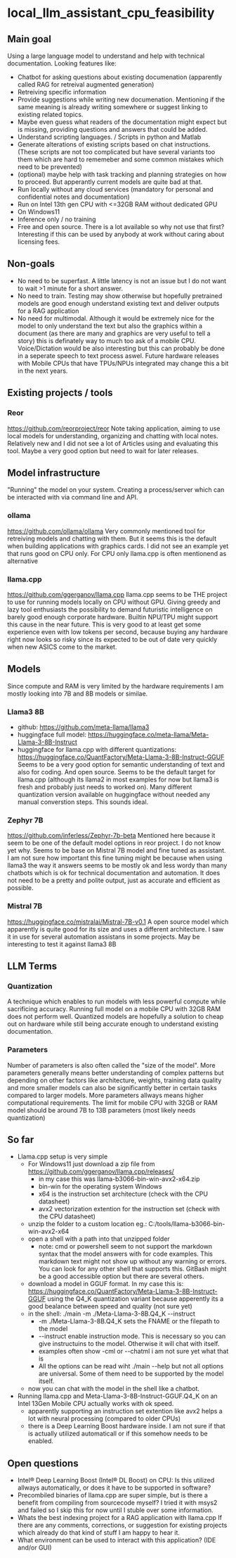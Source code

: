 # local_llm_assistant_cpu_feasibility

## Main goal
Using a large language model to understand and help with technical documentation.
Looking features like:
* Chatbot for asking questions about existing documenation (apparently called RAG for retreival augmented generation)
* Retreiving specific information
* Provide suggestions while writing new documenation. Mentioning if the same meaning is already writing somewhere or suggest linking to existing related topics.
* Maybe even guess what readers of the documentation might expect but is missing, providing questions and answers that could be added.
* Understand scripting languages. / Scripts in python and Matlab
* Generate alterations of existing scripts based on chat instructions. (These scripts are not too complicated but have several variants too them which are hard to rememeber and some common mistakes which need to be prevented)
* (optional) maybe help with task tracking and planning strategies on how to proceed. But apperantly current models are quite bad at that.
* Run locally without any cloud services (mandatory for personal and confidential notes and documentation)
* Run on Intel 13th gen CPU with <=32GB RAM without dedicated GPU
* On Windows11
* Inference only / no training
* Free and open source. There is a lot available so why not use that first? Interesting if this can be used by anybody at work without caring about licensing fees.

## Non-goals
* No need to be superfast. A little latency is not an issue but I do not want to wait >1 minute for a short answer.
* No need to train. Testing may show otherwise but hopefully pretrained models are good enough understand existing text and deliver outputs for a RAG application
* No need for multimodal. Although it would be extremely nice for the model to only understand the text but also the graphics within a document (as there are many and graphics are very useful to tell a story) this is definately way to much too ask of a mobile CPU. Voice/Dictation would be also interesting but this can probably be done in a seperate speech to text process aswel. Future hardware releases with Mobile CPUs that have TPUs/NPUs integrated may change this a bit in the next years.

## Existing projects / tools
### Reor
https://github.com/reorproject/reor
Note taking application, aiming to use local models for understanding, organizing and chatting with local notes.
Relatively new and I did not see a lot of Articles using and evaluating this tool.
Maybe a very good option but need to wait for later releases.
## Model infrastructure
"Running" the model on your system. Creating a process/server which can be interacted with via command line and API.
### ollama
https://github.com/ollama/ollama
Very commonly mentioned tool for retreiving models and chatting with them.
But it seems this is the default when building applications with graphics cards. I did not see an example yet that runs good on CPU only.
For CPU only llama.cpp is often mentionend as alternative
### llama.cpp
https://github.com/ggerganov/llama.cpp
llama.cpp seems to be THE project to use for running models locally on CPU without GPU. Giving greedy and lazy tool enthusiasts the possibility to demand futuristic intelligence on barely good enough corporate hardware. Builtin NPU/TPU might support this cause in the near future.
This is very good to at least get some experience even with low tokens per second, because buying any hardware right now looks so risky since its expected to be out of date very quickly when new ASICS come to the market.

## Models
Since compute and RAM is very limited by the hardware requirements I am mostly looking into 7B and 8B models or similae.
### Llama3 8B
* github: https://github.com/meta-llama/llama3
* huggingface full model: https://huggingface.co/meta-llama/Meta-Llama-3-8B-Instruct
* huggingface for llama.cpp with different quantizations: https://huggingface.co/QuantFactory/Meta-Llama-3-8B-Instruct-GGUF 
Seems to be a very good option for semantic understanding of text and also for coding. And open source. Seems to be the default target for llama.cpp (although its llama2 in most examples for now but llama3 is fresh and probably just needs to worked on).
Many different quantization version available on huggingface without needed any manual converstion steps.
This sounds ideal.
### Zephyr 7B
https://github.com/inferless/Zephyr-7b-beta
Mentioned here because it seem to be one of the default model options in reor project. I do not know yet why.
Seems to be base on Mistral 7B model and fine tuned as assistant. 
I am not sure how important this fine tuning might be because when using llama3 the way it answers seems to be mostly ok and less wordy than many chatbots which is ok for technical documentation and automation. It does not need to be a pretty and polite output, just as accurate and efficient as possible.
### Mistral 7B
https://huggingface.co/mistralai/Mistral-7B-v0.1
A open source model which apparently is quite good for its size and uses a different architecture. I saw it in use for several automation assistans in some projects. May be interesting to test it against llama3 8B

## LLM Terms
### Quantization
A technique which enables to run models with less powerful compute while sacrificing accuracy.
Running full model on a mobile CPU with 32GB RAM does not perform well. Quantized models are hopefully a solution to cheap out on hardware while still being accurate enough to understand existing documentation.
### Parameters 
Number of parameters is also often called the "size of the model".
More parameters generally means better understanding of complex patterns but depending on other factors like architecture, weights, training data quality and more smaller models can also be significantly better in certain tasks compared to larger models.
More parameters allways means higher computational requirements.
The limit for mobile CPU with 32GB or RAM model should be around 7B to 13B parameters (most likely needs quantization)
### 

## So far
* Llama.cpp setup is very simple
  * For Windows11 just download a zip file from https://github.com/ggerganov/llama.cpp/releases/
    * in my case this was llama-b3066-bin-win-avx2-x64.zip
    * bin-win for the operating system Windows
    * x64 is the instruction set architecture (check with the CPU datasheet)
    * avx2 vectorization extention for the instruction set (check with the CPU datasheet)
  * unzip the folder to a custom location eg.: C:/tools/llama-b3066-bin-win-avx2-x64
  * open a shell with a path into that unzipped folder
    * note: cmd or powershell seem to not support the markdown syntax that the model answers with for code examples. This markdown text might not show up without any warning or errors. You can look for any other shell that supports this. GitBash might be a good accessible option but there are several others.
  * download a model in GGUF format. In my case this is: https://huggingface.co/QuantFactory/Meta-Llama-3-8B-Instruct-GGUF using the Q4_K quantization variant because apperently its a good bealance between speed and quality (not sure yet)
  * in the shell: ./main -m ./Meta-Llama-3-8B.Q4_K --instruct
    * -m ./Meta-Llama-3-8B.Q4_K sets the FNAME or the filepath to the model
    * --instruct enable instruction mode. This is necessary so you can give instructuins to the model. Otherwise it will chat with itself.
    * examples often show -cml or --chatml i am not sure yet what that is
    * All the options can be read wiht ./main --help but not all options are universal. Some of them need to be supported by the model itself.
  * now you can chat with the model in the shell like a chatbot.
* Running llama.cpp and Meta-Llama-3-8B-Instruct-GGUF.Q4_K on an Intel 13Gen Mobile CPU actually works with ok speed.
  * apparently supporting an instruction set extention like avx2 helps a lot with neural processing (compared to older CPUs)
  * there is a Deep Learning Boost hardware inside. I am not sure if that is actually utilized automaticall or if this somehow needs to be enabled.

## Open questions
* Intel® Deep Learning Boost (Intel® DL Boost) on CPU: Is this utilized allways automatically, or does it have to be supported in software?
* Precombiled binaries of llama.cpp are super simple, but is there a benefit from compiling from sourcecode myself? I tried it with msys2 and failed so I skip this for now until I stuble over some information.
* Whats the best indexing project for a RAG application with llama.cpp
If there are any comments, corrections, or suggestion for existing projects which already do that kind of stuff I am happy to hear it.
* What environment can be used to interact with this application? (IDE and/or GUI)



